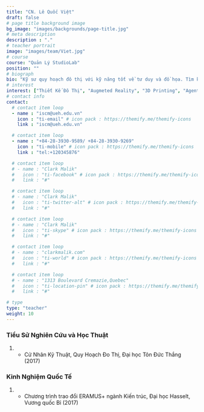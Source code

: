 ```yaml
---
title: "CN. Lê Quốc Việt"
draft: false
# page title background image
bg_image: "images/backgrounds/page-title.jpg"
# meta description
description : "."
# teacher portrait
image: "images/team/Viet.jpg"
# course
course: "Quản Lý StudioLab"
position: ""
# biograph
bio: "Kỹ sư quy hoạch đô thị với kỹ năng tốt về tư duy và đồ họa. Tìm kiếm vị trí làm việc tại các đơn vị hoạt động trong lĩnh vực thiết kế, quy hoạch đô thị thông minh, nơi có thể ứng dụng và phát triển các kiến thức chuyên ngành quy hoạch và các công nghệ ứng dụng liên quan."
# interest
interest: ["Thiết Kế Đô Thị", "Augmeted Reality", "3D Printing", "Agent Based Modelling"]
# contact info
contact:
  # contact item loop
  - name : "iscm@ueh.edu.vn"
    icon : "ti-email" # icon pack : https://themify.me/themify-icons
    link : "iscm@ueh.edu.vn"

  # contact item loop
  - name : "+84-28-3930-9589/ +84-28-3930-9269"
    icon : "ti-mobile" # icon pack : https://themify.me/themify-icons
    link : "tel:+120345876"

  # contact item loop
  # - name : "Clark Malik"
  #   icon : "ti-facebook" # icon pack : https://themify.me/themify-icons
  #   link : "#"

  # contact item loop
  # - name : "Clark Malik"
  #   icon : "ti-twitter-alt" # icon pack : https://themify.me/themify-icons
  #   link : "#"

  # contact item loop
  # - name : "Clark Malik"
  #   icon : "ti-skype" # icon pack : https://themify.me/themify-icons
  #   link : "#"

  # contact item loop
  # - name : "clarkmalik.com"
  #   icon : "ti-world" # icon pack : https://themify.me/themify-icons
  #   link : "#"

  # contact item loop
  # - name : "1313 Boulevard Cremazie,Quebec"
  #   icon : "ti-location-pin" # icon pack : https://themify.me/themify-icons
  #   link : "#"

# type
type: "teacher"
weight: 10
---
```


### Tiểu Sử Nghiên Cứu và Học Thuật
1. * Cử Nhân Kỹ Thuật, Quy Hoạch Đo Thị, Đại học Tôn Đức Thắng (2017)

### Kinh Nghiệm Quốc Tế
1. * Chương trình trao đổi ERAMUS+ ngành Kiến trúc, Đại học Hasselt, Vương quốc Bỉ (2017)
